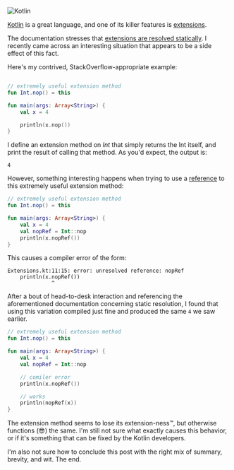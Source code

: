 ![Kotlin](https://logos-download.com/wp-content/uploads/2016/10/Kotlin_logo_wordmark.png)

[Kotlin](https://kotlinlang.org/) is a great language, and one of its killer features is [extensions](https://kotlinlang.org/docs/reference/extensions.html).

The documentation stresses that [extensions are resolved statically](https://kotlinlang.org/docs/reference/extensions.html#extensions-are-resolved-statically). 
I recently came across an interesting situation that appears to be a side effect of this fact.

Here's my contrived, StackOverflow-appropriate example:
```Kotlin

// extremely useful extension method
fun Int.nop() = this

fun main(args: Array<String>) {
    val x = 4

    println(x.nop())
}
```

I define an extension method on *Int* that simply returns the Int itself, and print the result of calling that method.
As you'd expect, the output is:
```shell
4
```

However, something interesting happens when trying to use a [reference](https://kotlinlang.org/docs/reference/reflection.html#function-references) to this extremely useful extension method:
```Kotlin
// extremely useful extension method
fun Int.nop() = this

fun main(args: Array<String>) {
    val x = 4
    val nopRef = Int::nop
    println(x.nopRef())
}
```

This causes a compiler error of the form:
```shell
Extensions.kt:11:15: error: unresolved reference: nopRef
    println(x.nopRef())
              ^
```

After a bout of head-to-desk interaction and referencing the aforementioned documentation concerning static resolution, I found that using this variation compiled just fine and produced the same ```4``` we saw earlier.
```Kotlin
// extremely useful extension method
fun Int.nop() = this

fun main(args: Array<String>) {
    val x = 4
    val nopRef = Int::nop

    // comiler error
    println(x.nopRef())

    // works
    println(nopRef(x))
}
```

The extension method seems to lose its extension-ness™, but otherwise functions (:sunglasses:) the same. 
I'm still not sure what exactly causes this behavior, or if it's something that can be fixed by the Kotlin developers.

I'm also not sure how to conclude this post with the right mix of summary, brevity, and wit.
The end.

